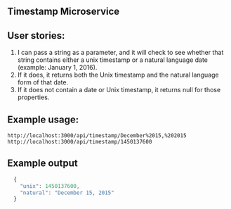## Timestamp Microservice

## User stories:
1. I can pass a string as a parameter, and it will check to see whether that string contains either a unix timestamp or a natural language date (example: January 1, 2016).
2. If it does, it returns both the Unix timestamp and the natural language form of that date.
3. If it does not contain a date or Unix timestamp, it returns null for those properties.

## Example usage:

```
http://localhost:3000/api/timestamp/December%2015,%202015
http://localhost:3000/api/timestamp/1450137600
```

## Example output

```js
  {
    "unix": 1450137600,
    "natural": "December 15, 2015"
  }
```
